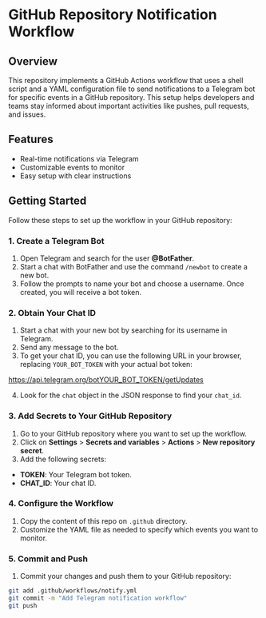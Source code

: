 # GitHub Repository Notification Workflow

## Overview

This repository implements a GitHub Actions workflow that uses a shell script and a YAML configuration file to send notifications to a Telegram bot for specific events in a GitHub repository. This setup helps developers and teams stay informed about important activities like pushes, pull requests, and issues.

## Features

- Real-time notifications via Telegram
- Customizable events to monitor
- Easy setup with clear instructions

## Getting Started

Follow these steps to set up the workflow in your GitHub repository:

### 1. Create a Telegram Bot

1. Open Telegram and search for the user **@BotFather**.
2. Start a chat with BotFather and use the command `/newbot` to create a new bot.
3. Follow the prompts to name your bot and choose a username. Once created, you will receive a bot token.

### 2. Obtain Your Chat ID

1. Start a chat with your new bot by searching for its username in Telegram.
2. Send any message to the bot.
3. To get your chat ID, you can use the following URL in your browser, replacing `YOUR_BOT_TOKEN` with your actual bot token:

https://api.telegram.org/botYOUR_BOT_TOKEN/getUpdates

4. Look for the `chat` object in the JSON response to find your `chat_id`.

### 3. Add Secrets to Your GitHub Repository

1. Go to your GitHub repository where you want to set up the workflow.
2. Click on **Settings** > **Secrets and variables** > **Actions** > **New repository secret**.
3. Add the following secrets:
- **TOKEN**: Your Telegram bot token.
- **CHAT_ID**: Your chat ID.

### 4. Configure the Workflow

1. Copy the content of this repo on `.github` directory.
2. Customize the YAML file as needed to specify which events you want to monitor.

### 5. Commit and Push

1. Commit your changes and push them to your GitHub repository:
```bash
git add .github/workflows/notify.yml
git commit -m "Add Telegram notification workflow"
git push
```